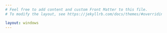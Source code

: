 ```yaml
---
# Feel free to add content and custom Front Matter to this file.
# To modify the layout, see https://jekyllrb.com/docs/themes/#overriding-theme-defaults

layout: windows
---
```


<style>
  #welcome-content-source {
    display: none;
  }

  .content-wrapper {
    display: flex;
    margin-top: 20px;
  }

  .options-panel {
    flex: 1;
    padding: 20px;
  }

  .options-list {
    list-style-type: none;
    padding: 0;
  }

  .option {
    padding: 10px;
    margin: 5px 0;
    background-color: #f0f0f0;
    cursor: pointer;
    border-radius: 5px;
  }

  .detail-panel {
    flex: 1;
    padding: 20px;
    border-left: 1px solid #ddd;
  }

  .welcome-detail {
    display: none;
  }

  #welcome-intro {
    display: block;
  }
</style>

<div id="welcome-content-source">

    <div class="banner">
    aziz rahmad.
    </div>

    <div class="content-wrapper">
      <div class="options-panel">
        <ul class="options-list">
          {% for option in site.data.welcome.options %}
          <li class="option" onmouseover="welcomeShowDetail('{{ option.id }}')">{{ option.title }}</li>
          {% endfor %}
        </ul>
      </div>

      <div class="detail-panel">
        <div id="welcome-intro" class="welcome-detail">
          <h2>{{ site.data.welcome.intro.title }}</h2>
          <p>{{ site.data.welcome.intro.content }}</p>
        </div>
        {% for option in site.data.welcome.options %}
        <div id="{{ option.id }}" class="welcome-detail">
          <p>{{ option.content }}</p>
        </div>
        {% endfor %}
      </div>
    </div>

</div>
